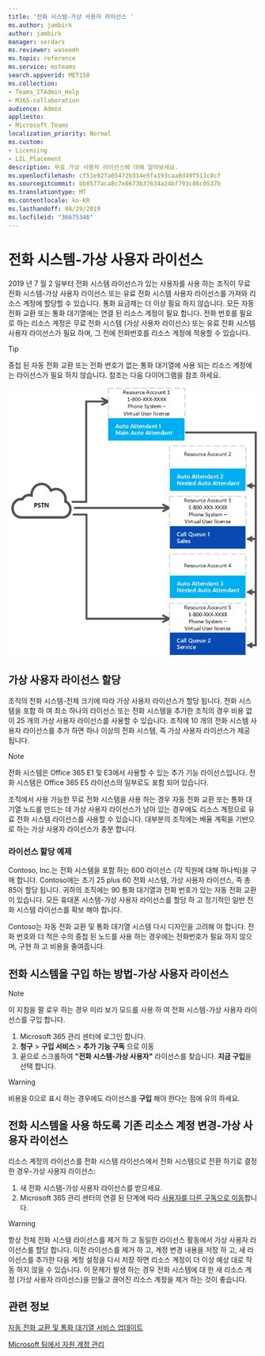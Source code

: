 ```yaml
---
title: '전화 시스템-가상 사용자 라이선스 '
ms.author: jambirk
author: jambirk
manager: serdars
ms.reviewer: waseemh
ms.topic: reference
ms.service: msteams
search.appverid: MET150
ms.collection:
- Teams_ITAdmin_Help
- M365-collaboration
audience: Admin
appliesto:
- Microsoft Teams
localization_priority: Normal
ms.custom:
- Licensing
- LIL_Placement
description: 무료 가상 사용자 라이선스에 대해 알아보세요.
ms.openlocfilehash: cf51e927a05472b314e5fa193caa8d49f513c0cf
ms.sourcegitcommit: bb8577aca8c7e0673b37634a24bf793c86c0537b
ms.translationtype: MT
ms.contentlocale: ko-KR
ms.lasthandoff: 08/29/2019
ms.locfileid: "36675346"
---
```

# <a name="phone-systemvirtual-user-license"></a>전화 시스템-가상 사용자 라이선스 

2019 년 7 월 2 일부터 전화 시스템 라이선스가 있는 사용자를 사용 하는 조직이 무료 전화 시스템-가상 사용자 라이선스 또는 유료 전화 시스템 사용자 라이선스를 가져와 리소스 계정에 할당할 수 있습니다. 통화 요금제는 더 이상 필요 하지 않습니다. 모든 자동 전화 교환 또는 통화 대기열에는 연결 된 리소스 계정이 필요 합니다. 전화 번호를 필요로 하는 리소스 계정은 무료 전화 시스템 (가상 사용자 라이선스) 또는 유료 전화 시스템 사용자 라이선스가 필요 하며, 그 전에 전화번호를 리소스 계정에 적용할 수 있습니다.

> [!TIP]
> 중첩 된 자동 전화 교환 또는 전화 번호가 없는 통화 대기열에 사용 되는 리소스 계정에는 라이선스가 필요 하지 않습니다. 참조는 다음 다이어그램을 참조 하세요. 

![가상 사용자 라이선스](../media/resource-account.png)

## <a name="virtual-user-license-allocation"></a>가상 사용자 라이선스 할당

조직의 전화 시스템-전체 크기에 따라 가상 사용자 라이선스가 할당 됩니다. 전화 시스템을 포함 하 여 최소 하나의 라이선스 또는 전화 시스템을 추가한 조직의 경우 비용 없이 25 개의 가상 사용자 라이선스를 사용할 수 있습니다. 조직에 10 개의 전화 시스템 사용자 라이선스를 추가 하면 하나 이상의 전화 시스템, 즉 가상 사용자 라이선스가 제공 됩니다.

> [!NOTE]
> 전화 시스템은 Office 365 E1 및 E3에서 사용할 수 있는 추가 기능 라이선스입니다. 전화 시스템은 Office 365 E5 라이선스의 일부로도 포함 되어 있습니다.

조직에서 사용 가능한 무료 전화 시스템을 사용 하는 경우 자동 전화 교환 또는 통화 대기열 노드를 만드는 데 가상 사용자 라이선스가 남아 있는 경우에도 리소스 계정으로 유료 전화 시스템 라이선스를 사용할 수 있습니다. 대부분의 조직에는 배율 계획을 기반으로 하는 가상 사용자 라이선스가 충분 합니다. 

### <a name="license-allocation-example"></a>라이선스 할당 예제

Contoso, Inc.는 전화 시스템을 포함 하는 600 라이선스 (각 직원에 대해 하나씩)을 구매 합니다. Contoso에는 초기 25 plus 60 전화 시스템, 가상 사용자 라이선스, 즉 총 85이 할당 됩니다. 귀하의 조직에는 90 통화 대기열과 전화 번호가 있는 자동 전화 교환이 있습니다. 모든 휴대폰 시스템-가상 사용자 라이선스를 할당 하 고 정기적인 일반 전화 시스템 라이선스를 확보 해야 합니다. 

Contoso는 자동 전화 교환 및 통화 대기열 시스템 다시 디자인을 고려해 야 합니다. 전화 번호와 더 적은 수의 중첩 된 노드를 사용 하는 경우에는 전화번호가 필요 하지 않으며, 구현 하 고 비용을 줄여줍니다. 

## <a name="how-to-acquire-phone-systemvirtual-user-licenses"></a>전화 시스템을 구입 하는 방법-가상 사용자 라이선스 

> [!NOTE] 
> 이 지침을 팔 로우 하는 경우 미리 보기 모드를 사용 하 여 전화 시스템-가상 사용자 라이선스를 구입 합니다.

1. Microsoft 365 관리 센터에 로그인 합니다.
2. **청구** > **구입 서비스** > **추가 기능 구독** 으로 이동
3. 끝으로 스크롤하여 **"전화 시스템-가상 사용자"** 라이선스를 찾습니다. **지금 구입**을 선택 합니다.

> [!WARNING]
> 비용을 0으로 표시 하는 경우에도 라이선스를 **구입** 해야 한다는 점에 유의 하세요. 

## <a name="change-an-existing-resource-account-to-use-a-phone-systemvirtual-user-license"></a>전화 시스템을 사용 하도록 기존 리소스 계정 변경-가상 사용자 라이선스

리소스 계정의 라이선스를 전화 시스템 라이선스에서 전화 시스템으로 전환 하기로 결정 한 경우-가상 사용자 라이선스: 

1. 새 전화 시스템-가상 사용자 라이선스를 받으세요. 
2. Microsoft 365 관리 센터의 연결 된 단계에 따라 [사용자를 다른 구독으로 이동](https://docs.microsoft.com/en-us/office365/admin/subscriptions-and-billing/assign-licenses-to-users?redirectSourcePath=%252farticle%252f997596b5-4173-4627-b915-36abac6786dc&view=o365-worldwide#move-users-to-a-different-subscription)합니다. 

> [!WARNING]
> 항상 전체 전화 시스템 라이선스를 제거 하 고 동일한 라이선스 활동에서 가상 사용자 라이선스를 할당 합니다. 이전 라이선스를 제거 하 고, 계정 변경 내용을 저장 하 고, 새 라이선스를 추가한 다음 계정 설정을 다시 저장 하면 리소스 계정이 더 이상 예상 대로 작동 하지 않을 수 있습니다. 이 문제가 발생 하는 경우 전화 시스템에 대 한 새 리소스 계정 (가상 사용자 라이선스)을 만들고 끊어진 리소스 계정을 제거 하는 것이 좋습니다. 

## <a name="related-information"></a>관련 정보

[자동 전화 교환 및 통화 대기열 서비스 업데이트](https://techcommunity.microsoft.com/t5/Microsoft-Teams-Blog/Auto-Attendant-and-Call-Queues-Service-Update/ba-p/564521)

[Microsoft 팀에서 자원 계정 관리](../manage-resource-accounts.md)
